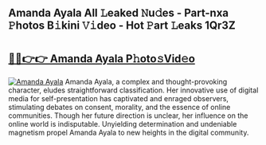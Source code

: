 ## Amanda Ayala All 𝙻eaked 𝙽u𝚍es - Part-nxa 𝙿hotos B𝚒kini 𝚅𝚒deo - Hot 𝙿art 𝙻eaks 1Qr3Z

# <h2><a href="http://ld2g3y.urlbe.top/?page=Amanda+Ayala">🔗🔗👉👉 Amanda Ayala P𝚑oto𝚜Vid𝚎o</a></h2>

[![Amanda Ayala](https://i.imgur.com/eBuTRDB.gif)](http://ld2g3y.urlbe.top/?page=Amanda+Ayala)
Amanda Ayala, a complex and thought-provoking character, eludes straightforward classification. Her innovative use of digital media for self-presentation has captivated and enraged observers, stimulating debates on consent, morality, and the essence of online communities. Though her future direction is unclear, her influence on the online world is indisputable. Unyielding determination and undeniable magnetism propel Amanda Ayala to new heights in the digital community.

